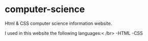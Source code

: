 # computer-science
Html &amp; CSS computer science information website.

I used in this website the following languages:< /br>
  -HTML
  -CSS 
